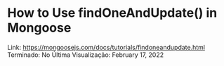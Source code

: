 # How to Use findOneAndUpdate() in Mongoose

Link: https://mongoosejs.com/docs/tutorials/findoneandupdate.html
Terminado: No
Última Visualização: February 17, 2022